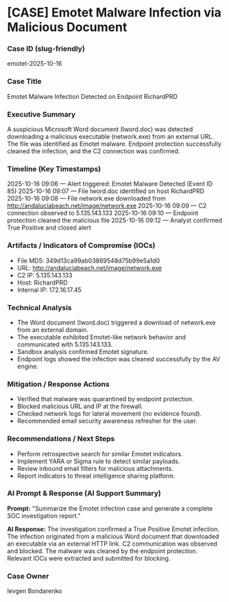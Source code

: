 # [CASE] Emotet Malware Infection via Malicious Document

### Case ID (slug-friendly)

emotet-2025-10-16

### Case Title

Emotet Malware Infection Detected on Endpoint RichardPRD

### Executive Summary

A suspicious Microsoft Word document (Iword.doc) was detected downloading a malicious executable (network.exe) from an external URL. 
The file was identified as Emotet malware. Endpoint protection successfully cleaned the infection, and the C2 connection was confirmed.


### Timeline (Key Timestamps)

2025-10-16 09:06 — Alert triggered: Emotet Malware Detected (Event ID 85)
2025-10-16 09:07 — File Iword.doc identified on host RichardPRD
2025-10-16 09:08 — File network.exe downloaded from http://andaluciabeach.net/image/network.exe
2025-10-16 09:09 — C2 connection observed to 5.135.143.133
2025-10-16 09:10 — Endpoint protection cleaned the malicious file
2025-10-16 09:12 — Analyst confirmed True Positive and closed alert


### Artifacts / Indicators of Compromise (IOCs)

- File MD5: 349d13ca99ab03869548d75b99e5a1d0
- URL: http://andaluciabeach.net/image/network.exe
- C2 IP: 5.135.143.133
- Host: RichardPRD
- Internal IP: 172.16.17.45


### Technical Analysis

- The Word document (Iword.doc) triggered a download of network.exe from an external domain.
- The executable exhibited Emotet-like network behavior and communicated with 5.135.143.133.
- Sandbox analysis confirmed Emotet signature.
- Endpoint logs showed the infection was cleaned successfully by the AV engine.


### Mitigation / Response Actions

- Verified that malware was quarantined by endpoint protection.
- Blocked malicious URL and IP at the firewall.
- Checked network logs for lateral movement (no evidence found).
- Recommended email security awareness refresher for the user.


### Recommendations / Next Steps

- Perform retrospective search for similar Emotet indicators.
- Implement YARA or Sigma rule to detect similar payloads.
- Review inbound email filters for malicious attachments.
- Report indicators to threat intelligence sharing platform.


### AI Prompt & Response (AI Support Summary)

**Prompt:**
"Summarize the Emotet infection case and generate a complete SOC investigation report."

**AI Response:**
The investigation confirmed a True Positive Emotet infection. The infection originated from a malicious Word document that downloaded an executable via an external HTTP link. C2 communication was observed and blocked. The malware was cleaned by the endpoint protection. Relevant IOCs were extracted and submitted for blocking.


### Case Owner

Ievgen Bondarenko

